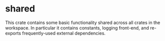 # shared

This crate contains some basic functionality shared across all crates in the workspace. In particular it contains constants, logging front-end, and re-exports frequently-used external dependencies.
